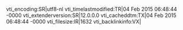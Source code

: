 vti_encoding:SR|utf8-nl
vti_timelastmodified:TR|04 Feb 2015 06:48:44 -0000
vti_extenderversion:SR|12.0.0.0
vti_cacheddtm:TX|04 Feb 2015 06:48:44 -0000
vti_filesize:IR|1632
vti_backlinkinfo:VX|
